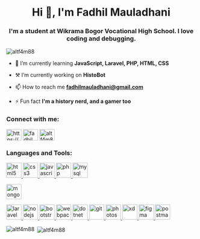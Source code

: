 <h1 align="center">Hi 👋, I'm Fadhil Mauladhani</h1>
<h3 align="center">I'm a student at Wikrama Bogor Vocational High School. I love coding and debugging.</h3>

<p align="left"> <img src="https://komarev.com/ghpvc/?username=altf4m88&label=Profile%20views&color=0e75b6&style=flat" alt="altf4m88" /> </p>

- 🌱 I’m currently learning **JavaScript, Laravel, PHP, HTML, CSS**

- ⚒️ I’m currently working on **HistoBot**

- 📫 How to reach me **fadhilmauladhani@gmail.com**

- ⚡ Fun fact **I'm a history nerd, and a gamer too**

<h3 align="left">Connect with me:</h3>
<p align="left">
<a href="https://linkedin.com/in/fadhil-mauladhani-501743192/" target="blank"><img align="center" src="https://cdn.jsdelivr.net/npm/simple-icons@3.0.1/icons/linkedin.svg" alt="https://www.linkedin.com/in/fadhil-mauladhani-501743192/" height="30" width="40" /></a>
<a href="https://web.facebook.com/profile.php?id=100022082030162" target="blank"><img align="center" src="https://cdn.jsdelivr.net/npm/simple-icons@3.0.1/icons/facebook.svg" alt="fadhil mauladhani" height="30" width="40" /></a>
<a href="https://instagram.com/altf4m8" target="blank"><img align="center" src="https://cdn.jsdelivr.net/npm/simple-icons@3.0.1/icons/instagram.svg" alt="altf4m8" height="30" width="40" /></a>
</p>

<h3 align="left">Languages and Tools:</h3>
<p align="left"> 

<a href="https://www.w3.org/html/" target="_blank"> 
<img src="https://devicons.github.io/devicon/devicon.git/icons/html5/html5-original-wordmark.svg" alt="html5" width="40" height="40"/> </a> 

<a href="https://www.w3schools.com/css/" target="_blank"> 
<img src="https://devicons.github.io/devicon/devicon.git/icons/css3/css3-original-wordmark.svg" alt="css3" width="40" height="40"/> </a> 

<a href="https://developer.mozilla.org/en-US/docs/Web/JavaScript" target="_blank"> 
<img src="https://devicons.github.io/devicon/devicon.git/icons/javascript/javascript-original.svg" alt="javascript" width="40" height="40"/> </a> 

<a href="https://www.php.net" target="_blank"> 
<img src="https://devicons.github.io/devicon/devicon.git/icons/php/php-original.svg" alt="php" width="40" height="40"/> </a> 

<a href="https://www.mysql.com/" target="_blank"> 
<img src="https://devicons.github.io/devicon/devicon.git/icons/mysql/mysql-original-wordmark.svg" alt="mysql" width="40" height="40"/> </a>

<a href="https://www.mongodb.com/" target="_blank"> <img src="https://devicons.github.io/devicon/devicon.git/icons/mongodb/mongodb-original-wordmark.svg" alt="mongodb" width="40" height="40"/> </a>

<a href="https://laravel.com/" target="_blank"> 
<img src="https://devicons.github.io/devicon/devicon.git/icons/laravel/laravel-plain-wordmark.svg" alt="laravel" width="40" height="40"/> </a> 

<a href="https://nodejs.org" target="_blank"> 
<img src="https://devicons.github.io/devicon/devicon.git/icons/nodejs/nodejs-original-wordmark.svg" alt="nodejs" width="40" height="40"/> </a> 

<a href="https://getbootstrap.com" target="_blank"> 
<img src="https://devicons.github.io/devicon/devicon.git/icons/bootstrap/bootstrap-plain.svg" alt="bootstrap" width="40" height="40"/> </a> 

<a href="https://webpack.js.org" target="_blank"> 
<img src="https://devicons.github.io/devicon/devicon.git/icons/webpack/webpack-original.svg" alt="webpack" width="40" height="40"/> </a> 

<a href="https://dotnet.microsoft.com/" target="_blank"> 
<img src="https://devicons.github.io/devicon/devicon.git/icons/dot-net/dot-net-original-wordmark.svg" alt="dotnet" width="40" height="40"/> </a> 

<a href="https://git-scm.com/" target="_blank"> 
<img src="https://www.vectorlogo.zone/logos/git-scm/git-scm-icon.svg" alt="git" width="40" height="40"/> </a> 

<a href="https://www.photoshop.com/en" target="_blank"> 
<img src="https://devicons.github.io/devicon/devicon.git/icons/photoshop/photoshop-plain.svg" alt="photoshop" width="40" height="40"/> </a> 

<a href="https://www.adobe.com/products/xd.html" target="_blank"> 
<img src="https://cdn.worldvectorlogo.com/logos/adobe-xd.svg" alt="xd" width="40" height="40"/> </a>

<a href="https://www.figma.com/" target="_blank"> 
<img src="https://www.vectorlogo.zone/logos/figma/figma-icon.svg" alt="figma" width="40" height="40"/> </a> 

<a href="https://postman.com" target="_blank"> 
<img src="https://www.vectorlogo.zone/logos/getpostman/getpostman-icon.svg" alt="postman" width="40" height="40"/> </a> </p>

<p><img align="left" src="https://github-readme-stats.vercel.app/api/top-langs?username=altf4m88&show_icons=true&locale=en&layout=compact" alt="altf4m88" /></p>

<p>&nbsp;<img align="center" src="https://github-readme-stats.vercel.app/api?username=altf4m88&show_icons=true&locale=en" alt="altf4m88" /></p>
